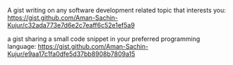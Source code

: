 
A gist writing on any software development related topic that interests you: 
https://gist.github.com/Aman-Sachin-Kujur/c32ada773e7d6e2c7eaff6c52e1ef5a9


a gist sharing a small code snippet in your preferred programming language:
https://gist.github.com/Aman-Sachin-Kujur/e9aa17c1fa0dfe5d37bb8908b7809a15
